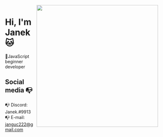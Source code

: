 <img align="right" width="400" height="400" src="[https://yt3.googleusercontent.com/Hs6TAMg9aeN5b5QUwpzl9A39xwKpgyqmWBIvPVQB5S4gj2FUzjBW4m7U_mdqUs9lYxqIBeIw9uQ=s900-c-k-c0x00ffffff-no-rj](https://preview.redd.it/coding-cat-is-raising-your-productivity-3-v0-dtkrm36qtnb81.png?auto=webp&s=bf17359fa9c55f41e0e1910558f4a8475b28091c)">


# Hi, I'm Janek :cat:

📝JavaScript beginner developer

## Social media :mailbox_with_no_mail:

:mailbox_with_no_mail: Discord: Janek.#9913
:mailbox_with_no_mail: E-mail: janguc222@gmail.com
